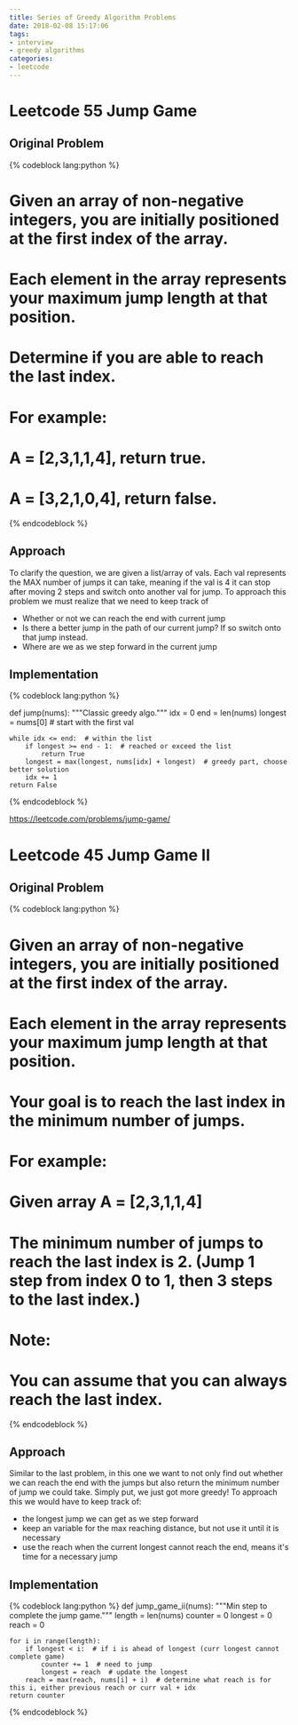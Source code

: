 ```yaml
---
title: Series of Greedy Algorithm Problems
date: 2018-02-08 15:17:06
tags:
- interview
- greedy algorithms
categories:
- leetcode
---
```


# Leetcode 55 Jump Game

## Original Problem

{% codeblock lang:python %}
# Given an array of non-negative integers, you are initially positioned at the first index of the array.

# Each element in the array represents your maximum jump length at that position.

# Determine if you are able to reach the last index.

# For example:
# A = [2,3,1,1,4], return true.

# A = [3,2,1,0,4], return false.

{% endcodeblock %}

<!--more-->

## Approach
To clarify the question, we are given a list/array of vals. Each val represents the MAX number of jumps it can take, meaning if the val is 4 it can stop after moving 2 steps and switch onto another val for jump.
To approach this problem we must realize that we need to keep track of
- Whether or not we can reach the end with current jump
- Is there a better jump in the path of our current jump? If so switch onto that jump instead.
- Where are we as we step forward in the current jump


## Implementation

{% codeblock lang:python %}

def jump(nums):
    """Classic greedy algo."""
    idx = 0
    end = len(nums)
    longest = nums[0]  # start with the first val

    while idx <= end:  # within the list
        if longest >= end - 1:  # reached or exceed the list
            return True
        longest = max(longest, nums[idx] + longest)  # greedy part, choose better solution
        idx += 1
    return False

{% endcodeblock %}

https://leetcode.com/problems/jump-game/



# Leetcode 45 Jump Game II

## Original Problem

{% codeblock lang:python %}

# Given an array of non-negative integers, you are initially positioned at the first index of the array.

# Each element in the array represents your maximum jump length at that position.

# Your goal is to reach the last index in the minimum number of jumps.

# For example:
# Given array A = [2,3,1,1,4]

# The minimum number of jumps to reach the last index is 2. (Jump 1 step from index 0 to 1, then 3 steps to the last index.)

# Note:
# You can assume that you can always reach the last index.

{% endcodeblock %}

<!--more-->

## Approach
Similar to the last problem, in this one we want to not only find out whether we can reach the end with the jumps but also return the minimum number of jump we could take. Simply put, we just got more greedy!
To approach this we would have to keep track of:
- the longest jump we can get as we step forward
- keep an variable for the max reaching distance, but not use it until it is necessary
- use the reach when the current longest cannot reach the end, means it's time for a necessary jump

## Implementation

{% codeblock lang:python %}
def jump_game_ii(nums):
    """Min step to complete the jump game."""
    length = len(nums)
    counter = 0
    longest = 0
    reach = 0

    for i in range(length):
        if longest < i:  # if i is ahead of longest (curr longest cannot complete game)
            counter += 1  # need to jump
            longest = reach  # update the longest
        reach = max(reach, nums[i] + i)  # determine what reach is for this i, either previous reach or curr val + idx
    return counter
{% endcodeblock %}
